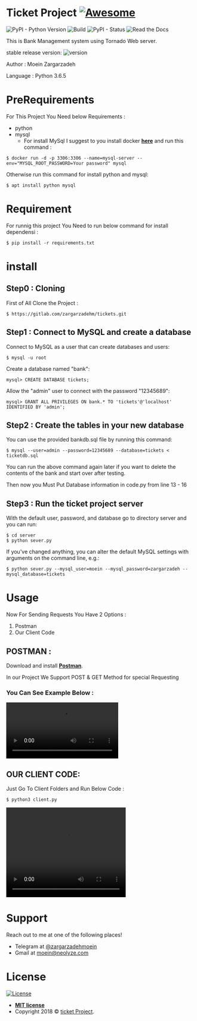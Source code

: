 
# **Ticket Project** [![Awesome](https://cdn.rawgit.com/sindresorhus/awesome/d7305f38d29fed78fa85652e3a63e154dd8e8829/media/badge.svg)](https://gitlab.com/zargarzadehm/tickets)

![PyPI - Python Version](https://img.shields.io/pypi/pyversions/Django.svg)
![Build](https://img.shields.io/bitbucket/pipelines/atlassian/adf-builder-javascript/task/SECO-2168.svg)
![PyPI - Status](https://img.shields.io/pypi/status/Django.svg)
![Read the Docs](https://img.shields.io/readthedocs/pip.svg)

This is Bank Management system using Tornado Web server.

stable release version: ![version](https://img.shields.io/badge/version-1.0.0-blue.svg?cacheSeconds=2592000)

Author : Moein Zargarzadeh

Language : Python 3.6.5




# **PreRequirements**

For This Project You Need below Requirements :
* python
* mysql
    * For install MySql I suggest to you install docker <a href="https://docs.docker.com/install/" target="_blank">**here**</a> and run this command :
```shell
$ docker run -d -p 3306:3306 --name=mysql-server --env="MYSQL_ROOT_PASSWORD=Your password" mysql
```
Otherwise run this command for install python and mysql:

```shell
$ apt install python mysql
```

# **Requirement**

For runnig this project You Need to run below command for install dependensi  :

```shell
$ pip install -r requirements.txt
```

# **install**
## Step0 : Cloning

First of All Clone the Project : 

```shell
$ https://gitlab.com/zargarzadehm/tickets.git
```

## Step1 : Connect to MySQL and create a database

Connect to MySQL as a user that can create databases and users:

```shell
$ mysql -u root
```
    
Create a database named "bank":
    
```shell
mysql> CREATE DATABASE tickets;
```
    
Allow the "admin" user to connect with the password "12345689":
    
```shell
mysql> GRANT ALL PRIVILEGES ON bank.* TO 'tickets'@'localhost' IDENTIFIED BY 'admin';
```

## Step2 : Create the tables in your new database

You can use the provided bankdb.sql file by running this command:

```shell
$ mysql --user=admin --password=12345689 --database=tickets < ticketdb.sql
```

You can run the above command again later if you want to delete the
contents of the bank and start over after testing.

Then now you Must Put Database information in code.py from line 13 - 16

## Step3 : Run the ticket project server


With the default user, password, and database go to directory server and you can run:

```shell
$ cd server
$ python sever.py
```

If you've changed anything, you can alter the default MySQL settings
with arguments on the command line, e.g.:

```shell
$ python sever.py --mysql_user=moein --mysql_password=zargarzadeh --mysql_database=tickets
```

# **Usage**

Now For Sending Requests You Have 2 Options :
1. Postman
2. Our Client Code

## POSTMAN :
Download and install <a href="https://www.getpostman.com/apps" target="_blank">**Postman**</a>. 

In our Project We Support POST & GET Method for special Requesting

### You Can See Example Below : 

![Sample Video](http://neolyze.com/wp-content/uploads/2019/ticket-project-client.MOV)

## OUR CLIENT CODE:

Just Go To Client Folders and Run Below Code : 

```shell 
$ python3 client.py
```

<video width="320" height="240" controls>
  <source src="http://neolyze.com/wp-content/uploads/2019/ticket-project-client.MOV" type="video/mp4">
Your browser does not support the video tag.
</video>

# **Support**

Reach out to me at one of the following places!

- Telegram at <a href="https://t.me/zargarzadehmoein" target="_blank">@zargarzadehmoein</a>
- Gmail at <a href="mailto:moein@neolyze.com" target="_blank">moein@neolyze.com</a>

# **License**

[![License](https://img.shields.io/:license-mit-blue.svg?style=flat-square)](http://badges.mit-license.org)

- **[MIT license](http://opensource.org/licenses/mit-license.php)**
- Copyright 2018 © <a href="https://gitlab.com/zargarzadehm/tickets" target="_blank">ticket Project</a>.

